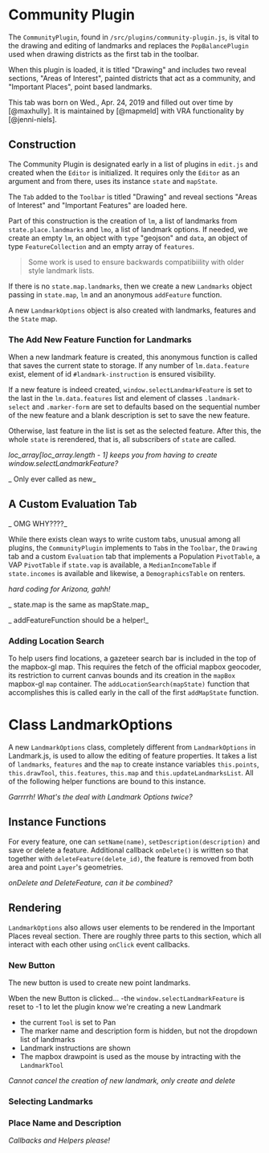 # Community Plugin

The `CommunityPlugin`, found in `/src/plugins/community-plugin.js`,
is vital to the drawing and editing of landmarks and replaces the
`PopBalancePlugin` used when drawing districts as the first tab in the toolbar.

When this plugin is loaded, it is titled  "Drawing"  and includes
two reveal sections, "Areas of Interest", painted districts that act
as a community, and "Important Places", point based landmarks. 

This tab was born on Wed., Apr. 24, 2019 and filled out over time
by [@maxhully]. It is maintained by [@mapmeld] with VRA functionality
by [@jenni-niels]. 

## Construction

The Community Plugin is designated early in a list of plugins in `edit.js`
and created when the `Editor` is initialized. It requires only the `Editor`
as an argument and from there, uses its instance `state` and `mapState`. 

The `Tab` added to the `Toolbar` is titled "Drawing" and reveal sections
"Areas of Interest" and "Important Features" are loaded here.

Part of this construction is the creation of `lm`, a list of
landmarks from `state.place.landmarks` and `lmo`, a list of landmark
options. If needed, we create an empty `lm`, an object with `type` "geojson" and
`data`, an object of type `FeatureCollection` and an empty array of
`features`.

> Some work is used to ensure backwards compatibiility with older
style landmark lists. 

If there is no `state.map.landmarks`, then we create a new `Landmarks`
object passing in `state.map`, `lm` and an anonymous `addFeature` function.

A new `LandmarkOptions` object is also created with landmarks, features
and the `State` map. 

### The Add New Feature Function for Landmarks

When a new landmark feature is created, this anonymous function is called
that saves the current state to storage. If any number of `lm.data.feature`
exist, element of id `#landmark-instruction` is ensured visibility.

If a new feature is indeed created, `window.selectLandmarkFeature` is set
to the last in the `lm.data.features` list and element of classes `.landmark-select`
and `.marker-form` are set to defaults based on the sequential number of the new
feature and a blank description is set to save the new feature.

Otherwise, last feature in the list is set as the selected feature. After this,
the whole `state` is rerendered, that is, all subscribers of `state` are called. 

_loc_array[loc_array.length - 1] keeps you from having to create window.selectLandmarkFeature?_

_ Only ever called as new_

## A Custom Evaluation Tab

_ OMG WHY????_ 

While there exists clean ways to write custom tabs, unusual among all plugins, 
the `CommunityPlugin` implements to `Tab`s in the `Toolbar`, the `Drawing` tab
and a custom `Evaluation` tab that implements a Population `PivotTable`, a 
VAP `PivotTable` if `state.vap` is available, a `MedianIncomeTable` if `state.incomes`
is available and likewise, a `DemographicsTable` on renters.

_hard coding for Arizona, gahh!_

_ state.map is the same as mapState.map_

_ addFeatureFunction should be a helper!_

### Adding Location Search

To help users find locations, a gazeteer search bar is included in the top
of the mapbox-gl map. This requires the fetch of the official mapbox geocoder,
its restriction to current canvas bounds and its creation in the `mapBox` mapbox-gl
`map` container. The `addLocationSearch(mapState)` function that accomplishes
this is called early in the call of the first `addMapState` function. 

# Class LandmarkOptions

A new `LandmarkOptions` class, completely different from 
`LandmarkOptions` in Landmark.js, is used to allow the editing of feature
properties. It takes a list of `landmarks`, `features` and the `map` to
create instance variables `this.points`, `this.drawTool`, `this.features`,
`this.map` and `this.updateLandmarksList`. All of the following helper functions
are bound to this instance.

_Garrrrh! What's the deal with Landmark Options twice?_

## Instance Functions

For every feature, one can `setName(name)`, `setDescription(description)` and
save or delete a feature. Additional callback `onDelete()` is written so that
together with `deleteFeature(delete_id)`, the feature is removed from both area and
point `Layer`'s geometries.

_onDelete and DeleteFeature, can it be combined?_

## Rendering

`LandmarkOptions` also allows user elements to be rendered in the Important Places
reveal section. There are roughly three parts to this section, which all interact
with each other using `onClick` event callbacks.

### New Button

The new button is used to create new point landmarks. 

Wben the new Button is clicked...
-the `window.selectLandmarkFeature` is reset to -1 to let the plugin know
we're creating a new Landmark
- the current `Tool` is set to Pan
- The marker name and description form is hidden, but not the dropdown
list of landmarks
- Landmark instructions are shown
- The mapbox drawpoint is used as the mouse by intracting with the `LandmarkTool`

_Cannot cancel the creation of new landmark, only create and delete_

### Selecting Landmarks

### Place Name and Description

_Callbacks and Helpers please!_
